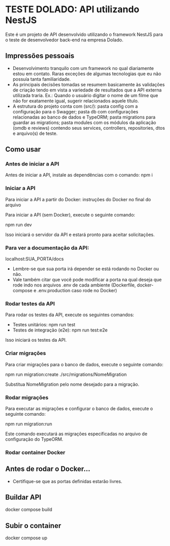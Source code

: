 # TESTE DOLADO: API utilizando NestJS

Este é um projeto de API desenvolvido utilizando o framework NestJS para o teste de desenvolvedor back-end na empresa Dolado.

## Impressões pessoais

* Desenvolvimento tranquilo com um framework no qual diariamente estou em contato. Raras exceções de algumas tecnologias que eu não possuía tanta familiaridade.
* As principais decisões tomadas se resumem basicamente às validações de criação tendo em vista a variedade de resultados que a API externa utilizada traria. Ex.: Quando o usuário digitar o nome de um filme que não for exatamente igual, sugerir relacionados aquele título.
* A estrutura do projeto conta com (src/): pasta config com a configuração para o Swagger; pasta db com configurações relacionadas ao banco de dados e TypeORM; pasta migrations para guardar as migrations; pasta modules com os módulos da aplicação (omdb e reviews) contendo seus services, controllers, repositories, dtos e arquivo(s) de teste.

## Como usar

### Antes de iniciar a API

Antes de iniciar a API, instale as dependências com o comando:
npm i

### Iniciar a API

Para iniciar a API a partir do Docker: instruções do Docker no final do arquivo

Para iniciar a API (sem Docker), execute o seguinte comando:

npm run dev

Isso iniciará o servidor da API e estará pronto para aceitar solicitações.

### Para ver a documentação da API:

localhost:SUA_PORTA/docs

* Lembre-se que sua porta irá depender se está rodando no Docker ou não. 
* Vale também citar que você pode modificar a porta na qual deseja que rode
indo nos arquivos .env de cada ambiente (Dockerfile, docker-compose e .env.production caso rode no Docker)

### Rodar testes da API

Para rodar os testes da API, execute os seguintes comandos:

* Testes unitários: npm run test
* Testes de integração (e2e): npm run test:e2e

Isso iniciará os testes da API.

### Criar migrações

Para criar migrações para o banco de dados, execute o seguinte comando:

npm run migration:create ./src/migrations/NomeMigration

Substitua NomeMigration pelo nome desejado para a migração.

### Rodar migrações

Para executar as migrações e configurar o banco de dados, execute o seguinte comando:

npm run migration:run

Este comando executará as migrações especificadas no arquivo de configuração do TypeORM.

### Rodar container Docker

## Antes de rodar o Docker...

* Certifique-se que as portas definidas estarão livres.

## Buildar API
docker compose build

## Subir o container
docker compose up
